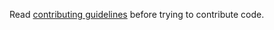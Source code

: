 Read [contributing guidelines](https://github.com/ROCmSoftwarePlatform/Tensile/wiki/Contributing) before trying to contribute code.
